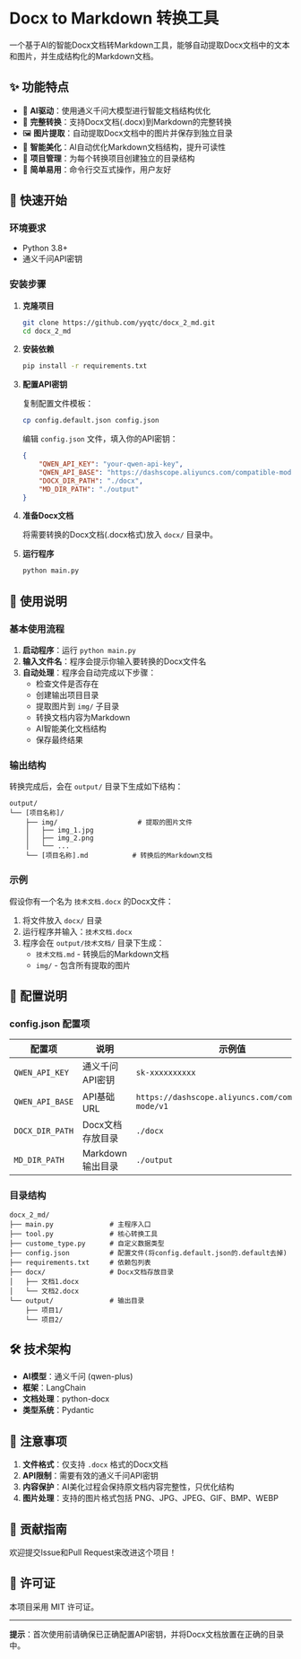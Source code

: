 # Docx to Markdown 转换工具

一个基于AI的智能Docx文档转Markdown工具，能够自动提取Docx文档中的文本和图片，并生成结构化的Markdown文档。

## ✨ 功能特点

- 🤖 **AI驱动**：使用通义千问大模型进行智能文档结构优化
- 📄 **完整转换**：支持Docx文档(.docx)到Markdown的完整转换
- 🖼️ **图片提取**：自动提取Docx文档中的图片并保存到独立目录
- 🎨 **智能美化**：AI自动优化Markdown文档结构，提升可读性
- 📁 **项目管理**：为每个转换项目创建独立的目录结构
- 🔧 **简单易用**：命令行交互式操作，用户友好

## 🚀 快速开始

### 环境要求

- Python 3.8+
- 通义千问API密钥

### 安装步骤

1. **克隆项目**
   ```bash
   git clone https://github.com/yyqtc/docx_2_md.git
   cd docx_2_md
   ```

2. **安装依赖**
   ```bash
   pip install -r requirements.txt
   ```

3. **配置API密钥**
   
   复制配置文件模板：
   ```bash
   cp config.default.json config.json
   ```
   
   编辑 `config.json` 文件，填入你的API密钥：
   ```json
   {
       "QWEN_API_KEY": "your-qwen-api-key",
       "QWEN_API_BASE": "https://dashscope.aliyuncs.com/compatible-mode/v1",
       "DOCX_DIR_PATH": "./docx",
       "MD_DIR_PATH": "./output"
   }
   ```

4. **准备Docx文档**
   
   将需要转换的Docx文档(.docx格式)放入 `docx/` 目录中。

5. **运行程序**
   ```bash
   python main.py
   ```

## 📖 使用说明

### 基本使用流程

1. **启动程序**：运行 `python main.py`
2. **输入文件名**：程序会提示你输入要转换的Docx文件名
3. **自动处理**：程序会自动完成以下步骤：
   - 检查文件是否存在
   - 创建输出项目目录
   - 提取图片到 `img/` 子目录
   - 转换文档内容为Markdown
   - AI智能美化文档结构
   - 保存最终结果

### 输出结构

转换完成后，会在 `output/` 目录下生成如下结构：

```
output/
└── [项目名称]/
    ├── img/                    # 提取的图片文件
    │   ├── img_1.jpg
    │   ├── img_2.png
    │   └── ...
    └── [项目名称].md           # 转换后的Markdown文档
```

### 示例

假设你有一个名为 `技术文档.docx` 的Docx文件：

1. 将文件放入 `docx/` 目录
2. 运行程序并输入：`技术文档.docx`
3. 程序会在 `output/技术文档/` 目录下生成：
   - `技术文档.md` - 转换后的Markdown文档
   - `img/` - 包含所有提取的图片

## 🔧 配置说明

### config.json 配置项

| 配置项 | 说明 | 示例值 |
|--------|------|--------|
| `QWEN_API_KEY` | 通义千问API密钥 | `sk-xxxxxxxxxx` |
| `QWEN_API_BASE` | API基础URL | `https://dashscope.aliyuncs.com/compatible-mode/v1` |
| `DOCX_DIR_PATH` | Docx文档存放目录 | `./docx` |
| `MD_DIR_PATH` | Markdown输出目录 | `./output` |

### 目录结构

```
docx_2_md/
├── main.py              # 主程序入口
├── tool.py              # 核心转换工具
├── custome_type.py      # 自定义数据类型
├── config.json          # 配置文件(将config.default.json的.default去掉)
├── requirements.txt     # 依赖包列表
├── docx/                # Docx文档存放目录
│   ├── 文档1.docx
│   └── 文档2.docx
└── output/              # 输出目录
    ├── 项目1/
    └── 项目2/
```

## 🛠️ 技术架构

- **AI模型**：通义千问 (qwen-plus)
- **框架**：LangChain
- **文档处理**：python-docx
- **类型系统**：Pydantic

## 📝 注意事项

1. **文件格式**：仅支持 `.docx` 格式的Docx文档
2. **API限制**：需要有效的通义千问API密钥
3. **内容保护**：AI美化过程会保持原文档内容完整性，只优化结构
4. **图片处理**：支持的图片格式包括 PNG、JPG、JPEG、GIF、BMP、WEBP

## 🤝 贡献指南

欢迎提交Issue和Pull Request来改进这个项目！

## 📄 许可证

本项目采用 MIT 许可证。

---

**提示**：首次使用前请确保已正确配置API密钥，并将Docx文档放置在正确的目录中。
